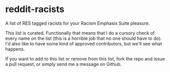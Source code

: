 # reddit-racists
A list of RES tagged racists for your Racism Emphasis Suite pleasure.

This list is curated. Functionally that means that I do a cursory check of every name on the list (this is a horrible job that no one should have to do). I'd also like to have some kind of approved contributors, but we'll see what happens.

If you want to add to this list or remove from this list, fork the repo and issue a pull request, or simply send me a message on Github.
